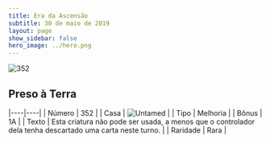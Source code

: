 ```yaml
---
title: Era da Ascensão
subtitle: 30 de maio de 2019
layout: page
show_sidebar: false
hero_image: ../hero.png
---
```


![352](https://cdn.keyforgegame.com/media/card_front/pt/435_352_3VJV25RP6W3H_pt.png)

## Preso à Terra

|----|----|
| Número | 352 |
| Casa | ![Untamed](https://archonarcana.com/images/thumb/b/bd/Untamed.png/22px-Untamed.png "Indomados") |
| Tipo | Melhoria |
| Bônus | 1A |
| Texto | Esta criatura não pode ser usada, a menos que o controlador dela tenha descartado uma carta neste turno. |
| Raridade | Rara |
